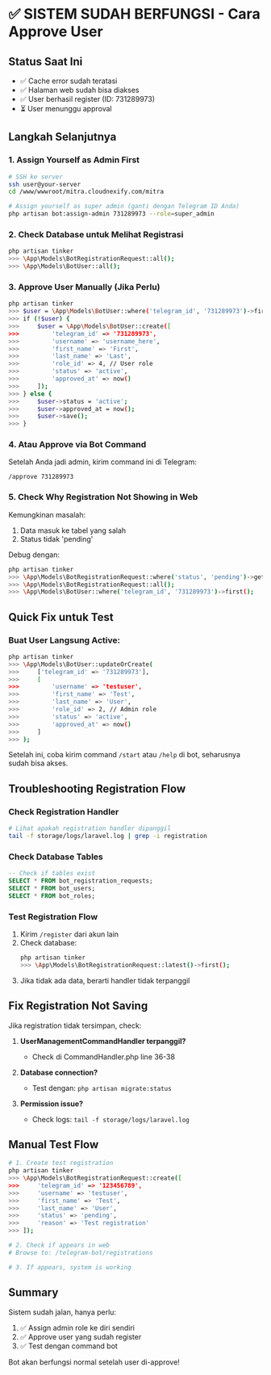 # ✅ SISTEM SUDAH BERFUNGSI - Cara Approve User

## Status Saat Ini
- ✅ Cache error sudah teratasi
- ✅ Halaman web sudah bisa diakses
- ✅ User berhasil register (ID: 731289973)
- ⏳ User menunggu approval

## Langkah Selanjutnya

### 1. Assign Yourself as Admin First
```bash
# SSH ke server
ssh user@your-server
cd /www/wwwroot/mitra.cloudnexify.com/mitra

# Assign yourself as super admin (ganti dengan Telegram ID Anda)
php artisan bot:assign-admin 731289973 --role=super_admin
```

### 2. Check Database untuk Melihat Registrasi
```bash
php artisan tinker
>>> \App\Models\BotRegistrationRequest::all();
>>> \App\Models\BotUser::all();
```

### 3. Approve User Manually (Jika Perlu)
```bash
php artisan tinker
>>> $user = \App\Models\BotUser::where('telegram_id', '731289973')->first();
>>> if (!$user) {
>>>     $user = \App\Models\BotUser::create([
>>>         'telegram_id' => '731289973',
>>>         'username' => 'username_here',
>>>         'first_name' => 'First',
>>>         'last_name' => 'Last',
>>>         'role_id' => 4, // User role
>>>         'status' => 'active',
>>>         'approved_at' => now()
>>>     ]);
>>> } else {
>>>     $user->status = 'active';
>>>     $user->approved_at = now();
>>>     $user->save();
>>> }
```

### 4. Atau Approve via Bot Command
Setelah Anda jadi admin, kirim command ini di Telegram:
```
/approve 731289973
```

### 5. Check Why Registration Not Showing in Web

Kemungkinan masalah:
1. Data masuk ke tabel yang salah
2. Status tidak 'pending'

Debug dengan:
```bash
php artisan tinker
>>> \App\Models\BotRegistrationRequest::where('status', 'pending')->get();
>>> \App\Models\BotRegistrationRequest::all();
>>> \App\Models\BotUser::where('telegram_id', '731289973')->first();
```

## Quick Fix untuk Test

### Buat User Langsung Active:
```bash
php artisan tinker
>>> \App\Models\BotUser::updateOrCreate(
>>>     ['telegram_id' => '731289973'],
>>>     [
>>>         'username' => 'testuser',
>>>         'first_name' => 'Test',
>>>         'last_name' => 'User',
>>>         'role_id' => 2, // Admin role
>>>         'status' => 'active',
>>>         'approved_at' => now()
>>>     ]
>>> );
```

Setelah ini, coba kirim command `/start` atau `/help` di bot, seharusnya sudah bisa akses.

## Troubleshooting Registration Flow

### Check Registration Handler
```bash
# Lihat apakah registration handler dipanggil
tail -f storage/logs/laravel.log | grep -i registration
```

### Check Database Tables
```sql
-- Check if tables exist
SELECT * FROM bot_registration_requests;
SELECT * FROM bot_users;
SELECT * FROM bot_roles;
```

### Test Registration Flow
1. Kirim `/register` dari akun lain
2. Check database:
   ```bash
   php artisan tinker
   >>> \App\Models\BotRegistrationRequest::latest()->first();
   ```
3. Jika tidak ada data, berarti handler tidak terpanggil

## Fix Registration Not Saving

Jika registration tidak tersimpan, check:

1. **UserManagementCommandHandler terpanggil?**
   - Check di CommandHandler.php line 36-38
   
2. **Database connection?**
   - Test dengan: `php artisan migrate:status`

3. **Permission issue?**
   - Check logs: `tail -f storage/logs/laravel.log`

## Manual Test Flow

```bash
# 1. Create test registration
php artisan tinker
>>> \App\Models\BotRegistrationRequest::create([
>>>     'telegram_id' => '123456789',
>>>     'username' => 'testuser',
>>>     'first_name' => 'Test',
>>>     'last_name' => 'User',
>>>     'status' => 'pending',
>>>     'reason' => 'Test registration'
>>> ]);

# 2. Check if appears in web
# Browse to: /telegram-bot/registrations

# 3. If appears, system is working
```

## Summary

Sistem sudah jalan, hanya perlu:
1. ✅ Assign admin role ke diri sendiri
2. ✅ Approve user yang sudah register
3. ✅ Test dengan command bot

Bot akan berfungsi normal setelah user di-approve!